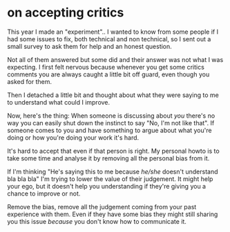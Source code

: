
# on accepting critics

This year I made an "experiment"..
I wanted to know from some people if I had some issues to fix, both technical and non technical, so I sent out a small survey to ask them for help and an honest question.

Not all of them answered but some did and their answer was not what I was expecting.
I first felt nervous because whenever you get some critics comments you are always caught a little bit off guard, even though you asked for them.

Then I detached a little bit and thought about what they were saying to me to understand what could I improve.

Now, here's the thing: When someone is discussing about _you_ there's no way you can easily shut down the instinct to say "No, I'm not like that".
If someone comes to you and have something to argue about what you're doing or how you're doing your work it's hard.

It's hard to accept that even if that person is right.
My personal howto is to take some time and analyse it by removing all the personal bias from it.

If I'm thinking "He's saying this to me because _he/she_ doesn't understand bla bla bla" I'm trying to lower the value of their judgement.
It might help your ego, but it doesn't help you understanding if they're giving you a chance to improve or not.

Remove the bias, remove all the judgement coming from your past experience with them. Even if they have some bias they might still sharing you this issue _because_ you don't know how to communicate it.
